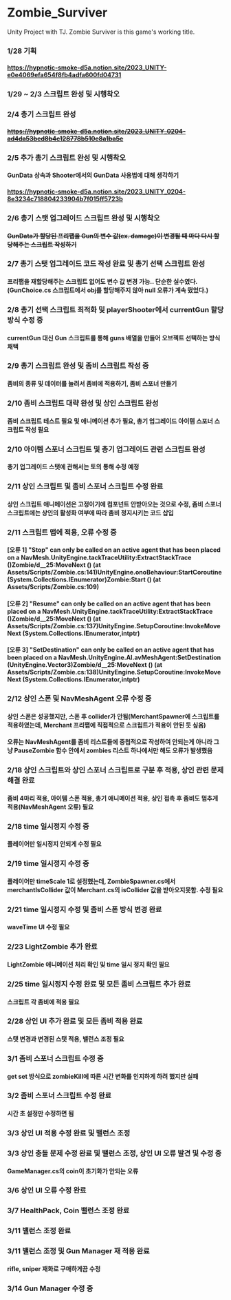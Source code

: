 # Zombie_Surviver
Unity Project with TJ. Zombie Surviver is this game's working title.

### 1/28 기획
#### https://hypnotic-smoke-d5a.notion.site/2023_UNITY-e0e4069efa654f8fb4adfa600fd04731
### 1/29 ~ 2/3 스크립트 완성 및 시행착오
### 2/4 총기 스크립트 완성
#### ~~https://hypnotic-smoke-d5a.notion.site/2023_UNITY_0204-ad4da53bed8b4c128778b510e8a1ba5e~~
### 2/5 추가 총기 스크립트 완성 및 시행착오
#### GunData 상속과 Shooter에서의 GunData 사용법에 대해 생각하기
#### https://hypnotic-smoke-d5a.notion.site/2023_UNITY_0204-8e3234c718804233904b7f015ff5723b
### 2/6 총기 스탯 업그레이드 스크립트 완성 및 시행착오
#### ~~GunData가 할당된 프리팹을 Gun의 변수 값(ex. damage)이 변경될 때 마다 다시 할당해주는 스크립트 작성하기~~
### 2/7 총기 스탯 업그레이드 코드 작성 완료 및 총기 선택 스크립트 완성
#### 프리팹을 재할당해주는 스크립트 없어도 변수 값 변경 가능.. 단순한 실수였다.(GunChoice.cs 스크립트에서 obj를 할당해주지 않아 null 오류가 계속 떴었다.)
### 2/8 총기 선택 스크립트 최적화 및 playerShooter에서 currentGun 할당 방식 수정 중
#### currentGun 대신 Gun 스크립트를 통해 guns 배열을 만들어 오브젝트 선택하는 방식 채택
### 2/9 총기 스크립트 완성 및 좀비 스크립트 작성 중
#### 좀비의 종류 및 데이터를 늘려서 좀비에 적용하기, 좀비 스포너 만들기
### 2/10 좀비 스크립트 대략 완성 및 상인 스크립트 완성
#### 좀비 스크립트 테스트 필요 및 애니메이션 추가 필요, 총기 업그레이드 아이템 스포너 스크립트 작성 필요
### 2/10 아이템 스포너 스크립트 및 총기 업그레이드 관련 스크립트 완성
#### 총기 업그레이드 스탯에 관해서는 토의 통해 수정 예정
### 2/11 상인 스크립트 및 좀비 스포너 스크립트 수정 완료
#### 상인 스크립트 애니메이션은 고정이기에 컴포넌트 안받아오는 것으로 수정, 좀비 스포너 스크립트에는 상인의 활성화 여부에 따라 좀비 정지시키는 코드 삽입
### 2/11 스크립트 맵에 적용, 오류 수정 중
#### [오류 1] "Stop" can only be called on an active agent that has been placed on a NavMesh.UnityEngine.tackTraceUtility:ExtractStackTrace ()Zombie/<UpdatePath>d__25:MoveNext () (at Assets/Scripts/Zombie.cs:141)UnityEngine.onoBehaviour:StartCoroutine (System.Collections.IEnumerator)Zombie:Start () (at Assets/Scripts/Zombie.cs:109)
#### [오류 2] "Resume" can only be called on an active agent that has been placed on a NavMesh.UnityEngine.tackTraceUtility:ExtractStackTrace ()Zombie/<UpdatePath>d__25:MoveNext () (at Assets/Scripts/Zombie.cs:137)UnityEngine.SetupCoroutine:InvokeMoveNext (System.Collections.IEnumerator,intptr)
#### [오류 3] "SetDestination" can only be called on an active agent that has been placed on a NavMesh.UnityEngine.AI.avMeshAgent:SetDestination (UnityEngine.Vector3)Zombie/<UpdatePath>d__25:MoveNext () (at Assets/Scripts/Zombie.cs:138)UnityEngine.SetupCoroutine:InvokeMoveNext (System.Collections.IEnumerator,intptr)
### 2/12 상인 스폰 및 NavMeshAgent 오류 수정 중
#### 상인 스폰은 성공했지만, 스폰 후 collider가 안됨(MerchantSpawner에 스크립트를 적용하였는데, Merchant 프리팹에 직접적으로 스크립트가 적용이 안된 듯 싶음)
#### 오류는 NavMeshAgent를 좀비 리스트들에 중첩적으로 작성하여 안되는게 아니라 그냥 PauseZombie 함수 안에서 zombies 리스트 하나에서만 해도 오류가 발생했음
### 2/18 상인 스크립트와 상인 스포너 스크립트로 구분 후 적용, 상인 관련 문제 해결 완료
#### 좀비 4마리 적용, 아이템 스폰 적용, 총기 애니메이션 적용, 상인 접촉 후 좀비도 멈추게 적용(NavMeshAgent 오류) 필요
### 2/18 time 일시정지 수정 중
#### 플레이어만 일시정지 안되게 수정 필요
### 2/19 time 일시정지 수정 중
#### 플레이어만 timeScale 1로 설정했는데, ZombieSpawner.cs에서 merchantIsCollider 값이 Merchant.cs의 isCollider 값을 받아오지못함. 수정 필요
### 2/21 time 일시정지 수정 및 좀비 스폰 방식 변경 완료
#### waveTime UI 수정 필요
### 2/23 LightZombie 추가 완료
#### LightZombie 애니메이션 처리 확인 및 time 일시 정지 확인 필요
### 2/25 time 일시정지 수정 완료 및 모든 좀비 스크립트 추가 완료
#### 스크립트 각 좀비에 적용 필요
### 2/28 상인 UI 추가 완료 및 모든 좀비 적용 완료
#### 스탯 변경과 변경된 스탯 적용, 밸런스 조정 필요
### 3/1 좀비 스포너 스크립트 수정 중
#### get set 방식으로 zombieKill에 따른 시간 변화를 인지하게 하려 했지만 실패
### 3/2 좀비 스포너 스크립트 수정 완료
#### 시간 초 설정만 수정하면 됨
### 3/3 상인 UI 적용 수정 완료 및 밸런스 조정
### 3/3 상인 충돌 문제 수정 완료 및 밸런스 조정, 상인 UI 오류 발견 및 수정 중
#### GameManager.cs의 coin이 초기화가 안되는 오류
### 3/6 상인 UI 오류 수정 완료
### 3/7 HealthPack, Coin 밸런스 조정 완료
### 3/11 밸런스 조정 완료
### 3/11 밸런스 조정 및 Gun Manager 재 적용 완료
#### rifle, sniper 재화로 구매하게끔 수정
### 3/14 Gun Manager 수정 중